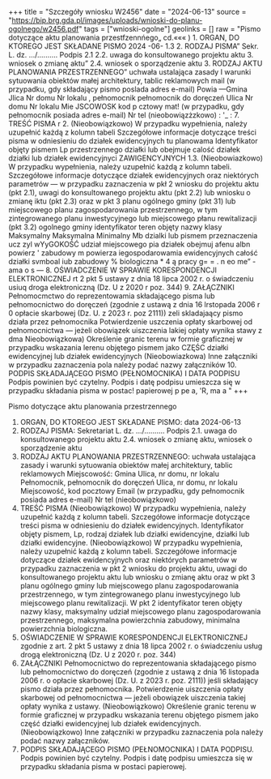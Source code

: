 +++
title = "Szczegóły wniosku W2456"
date = "2024-06-13"
source = "https://bip.brg.gda.pl/images/uploads/wnioski-do-planu-ogolnego/w2456.pdf"
tags = ["wnioski-ogolne"]
geolinks = []
raw = "Pismo dotyczące aktu planowania przestfzennńego„ cd.««« ) 1. ORGAN, DO KTOREGO JEST SKŁADANE PISMO 2024 -06- 1.3 2. RODZAJ PISMA” Sekr. L. dz. .../.......... Podpis 2.1 2.2. uwaga do konsultowanego projektu aktu 3. wniosek o zmianę aktu” 2.4. wniosek o sporządzenie aktu 3. RODZAJ AKTU PLANOWANIA PRZESTRZENNEGO” uchwała ustalająca zasady I warunki sytuowania obiektów małej architektury, tablic reklamowych mail (w przypadku, gdy składający pismo poslada adres e-mail) Powia —Gmina Jlica Nr domu Nr lokalu , pełnomocnik pełnomocnik do doręczeń Ulica Nr domu Nr lokalu Mie JSCOWOSK kod p cztowy mat! (w przypadku, gdy pełnomocnik posiada adres e-mail) Nr tel (nieobowiązżzkowo) : '_ : 7. TREŚĆ PISMA r 2. (Nieobowiązkowo) W przypadku wypełnienia, należy uzupełnić każdą z kolumn tabeli Szczegółowe informacje dotyczące treści pisma w odniesieniu do działek ewidencyjnych tu planowama Identyfikator objęty pismem Lp przestrzennego działki lub obejmuje calość działek  działki lub działek ewidencyjnyci  ZAWIGENCYJNYCH 1.3. (Nieobowiazkowo) W przypadku wypełnienia, należy uzupełnić każdą z kolumn tabeli. Szczegółowe informacje dotyczące działek ewidencyjnych oraz niektórych parametrów — w przypadku zaznaczenia w pkł 2 wniosku do projektu aktu (pkt 2.1), uwagi do konsultowanego projektu aktu (pkt 2.2) lub wniosku o zmianę iktu (pkt 2.3) oraz w pkt 3 planu ogólnego gminy (pkt 31) lub miejscowego planu zagospodarowania przestrzennego, w tym zintegrowanego planu inwestycyjnego lub miejscowego płanu rewitalizacji (pkt 3.2) ogolnego gminy identyfikator teren objęty nazwy klasy Maksymalny Maksymalna Minimalny Mb dzialki lub pismem przeznaczenia ucz zyl wYyGOKOŚĆ udział miejscowego pia działek obejmuj afenu albn powierz ' zabudowy m powierza iegospodarowamia ewidencyjnych całość działki svmboal iub zabudowy % biologiczna  * 4 ą pracy g= = . n eo me” - ama o s — 8. OŚWIADCZENIE W SPRAWIE KORESPONDENCJI ELEKTRONICZNEJ rt 2 pkt 5 ustawy z dnia 18 lipca 2002 r. o świadczeniu usiuq droga elektroniczną (Dz. U z 2020 r poz. 344) 9. ZAŁĄCZNIKI Pełnomocmctwo do reprezentowamia składającego pisma lub pełnomocnictwo do doręczeń (zgodnie z ustawą z dnia 16 lrstopada 2006 r 0 opłacie skarbowej (Dz. U. z 2023 r. poz 2111))  zeli skladajaący pismo działa przez pełnomocnika Potwierdzenie uszczenia opłaty skarbowej od pełnomocnictwa — jeżeli obowiązek uiszczenia lakiej opłaty wynika stawy z dma Nieobowiązkowa) Określenie granic terenu w formie graficznej w przypadku wskazania lerenu objętego pismem jako CZĘŚC działki ewidencyjnej lub działek ewidencyjnych (Nieobowiazkowa) Inne załączniki w przypadku zaznaczenia pola należy podać nazwy załączników 10. PODPIS SKŁADAJĄCEGO PISMO (PEŁNOMOCNIKA) I DATA PODPISU Podpis powinien być czytelny. Podpis i datę podpisu umieszcza się w przypadku składania pisma w postac! papierowej p pe a, 'R,  ma a  "
+++

Pismo dotyczące aktu planowania przestrzennego
1. ORGAN, DO KTOREGO JEST SKŁADANE PISMO: data 2024-06-13
2. RODZAJ PISMA: Sekretariat L. dz. .../.......... Podpis
2.1. uwaga do konsultowanego projektu aktu
2.4. wniosek o zmianę aktu, wniosek o sporządzenie aktu
3. RODZAJ AKTU PLANOWANIA PRZESTRZENNEGO: uchwała ustalająca zasady i warunki sytuowania obiektów małej architektury, tablic reklamowych
Miejscowość: Gmina
Ulica, nr domu, nr lokalu
Pełnomocnik, pełnomocnik do doręczeń
Ulica, nr domu, nr lokalu
Miejscowość, kod pocztowy
Email (w przypadku, gdy pełnomocnik posiada adres e-mail)
Nr tel (nieobowiązkowo)
7. TREŚĆ PISMA
(Nieobowiązkowo) W przypadku wypełnienia, należy uzupełnić każdą z kolumn tabeli. Szczegółowe informacje dotyczące treści pisma w odniesieniu do działek ewidencyjnych. Identyfikator objęty pismem, Lp, rodzaj działek lub działki ewidencyjne, działki lub działki ewidencyjne.
(Nieobowiązkowo) W przypadku wypełnienia, należy uzupełnić każdą z kolumn tabeli. Szczegółowe informacje dotyczące działek ewidencyjnych oraz niektórych parametrów w przypadku zaznaczenia w pkt 2 wniosku do projektu aktu, uwagi do konsultowanego projektu aktu lub wniosku o zmianę aktu oraz w pkt 3 planu ogólnego gminy lub miejscowego planu zagospodarowania przestrzennego, w tym zintegrowanego planu inwestycyjnego lub miejscowego planu rewitalizacji. W pkt 2 identyfikator teren objęty nazwy klasy, maksymalny udział miejscowego planu zagospodarowania przestrzennego, maksymalna powierzchnia zabudowy, minimalna powierzchnia biologiczna.
8. OŚWIADCZENIE W SPRAWIE KORESPONDENCJI ELEKTRONICZNEJ zgodnie z art. 2 pkt 5 ustawy z dnia 18 lipca 2002 r. o świadczeniu usług drogą elektroniczną (Dz. U z 2020 r. poz. 344)
9. ZAŁĄCZNIKI
Pełnomocnictwo do reprezentowania składającego pismo lub pełnomocnictwo do doręczeń (zgodnie z ustawą z dnia 16 listopada 2006 r. o opłacie skarbowej (Dz. U. z 2023 r. poz. 2111)) jeśli składający pismo działa przez pełnomocnika. Potwierdzenie uiszczenia opłaty skarbowej od pełnomocnictwa — jeżeli obowiązek uiszczenia takiej opłaty wynika z ustawy. (Nieobowiązkowo) Określenie granic terenu w formie graficznej w przypadku wskazania terenu objętego pismem jako część działki ewidencyjnej lub działek ewidencyjnych. (Nieobowiązkowo) Inne załączniki w przypadku zaznaczenia pola należy podać nazwy załączników.
10. PODPIS SKŁADAJĄCEGO PISMO (PEŁNOMOCNIKA) I DATA PODPISU. Podpis powinien być czytelny. Podpis i datę podpisu umieszcza się w przypadku składania pisma w postaci papierowej.


